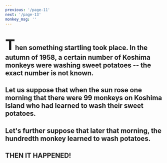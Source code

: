 ```yaml
---
previous: '/page-11'
next: '/page-13'
monkey_msg: ''
---
```


## <span style="font-size:47px;">T</span>hen something startling took place. In the autumn of 1958, a certain number of Koshima monkeys were washing sweet potatoes -- the exact number is not known.

## Let us suppose that when the sun rose one morning that there were 99 monkeys on Koshima Island who had learned to wash their sweet potatoes.

## Let's further suppose that later that morning, the hundredth monkey learned to wash potatoes.

## THEN IT HAPPENED!
